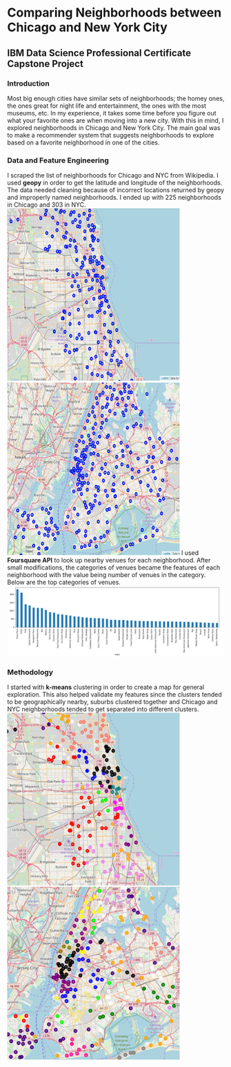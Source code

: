 # Comparing Neighborhoods between Chicago and New York City 
## IBM Data Science Professional Certificate </br> Capstone Project
### Introduction
Most big enough cities have similar sets of neighborhoods; the homey ones, the ones great for night life and entertainment, the ones with the most museums, etc. In my experience, it takes some time before you figure out what your favorite ones are when moving into a new city. With this in mind, I explored neighborhoods in Chicago and New York City. The main goal was to make a recommender system that suggests neighborhoods to explore based on a favorite neighborhood in one of the cities. 
### Data and Feature Engineering
I scraped the list of neighborhoods for Chicago and NYC from Wikipedia. I used **geopy** in order to get the latitude and longitude of the neighborhoods. The data needed cleaning because of incorrect locations returned by geopy and improperly named neighborhoods. I ended up with 225 neighborhoods in Chicago and 303 in NYC. 
<img src="https://github.com/hasgrig/Coursera_Capstone/blob/master/sample_screenshots/Chicago.JPG" alt="chicago" width="400" height="400">
<img src="https://github.com/hasgrig/Coursera_Capstone/blob/master/sample_screenshots/NYC.JPG" alt="NYC" width="400" height="400">
I used **Foursquare API** to look up nearby venues for each neighborhood. After small modifications, the categories of venues became the features of each neighborhood with the value being number of venues in the category. Below are the top categories of venues. 
<img src="https://github.com/hasgrig/Coursera_Capstone/blob/master/sample_screenshots/TopVenues.JPG" alt="TopVenues">
### Methodology
I started with **k-means** clustering in order to create a map for general exploration. This also helped validate my features since the clusters tended to be geographically nearby, suburbs clustered together and Chicago and NYC neighborhoods tended to get separated into different clusters. 
<img src="https://github.com/hasgrig/Coursera_Capstone/blob/master/sample_screenshots/Chi_clust.JPG" alt="Chicago clustered" width="400" height="400">
<img src="https://github.com/hasgrig/Coursera_Capstone/blob/master/sample_screenshots/NYC_clust.JPG" alt="NYC clustered" width="400" height="400">


